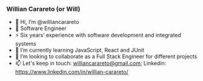 ### Willian Carareto (or Will) 

- 👋 Hi, I’m @williancarareto 
- 👀 Software Engineer 
- ⚡ Six years’ experience with software development and integrated systems
- 💬 I’m currently learning JavaScript, React and JUnit 
- 💞️ I’m looking to collaborate as a Full Stack Engineer for different projects 
- 📫 Let's keep in touch: williancarareto@gmail.com; Linkedin: https://www.linkedin.com/in/willian-carareto/

